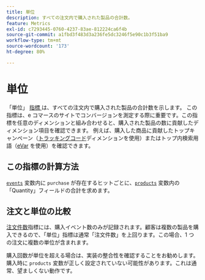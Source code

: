 ```yaml
---
title: 単位
description: すべての注文内で購入された製品の合計数。
feature: Metrics
exl-id: c7293445-0760-4237-83ae-812224ca6f4b
source-git-commit: a1fbd3f483d3a236fe5dc3246f5e90c1b3f51ba9
workflow-type: tm+mt
source-wordcount: '173'
ht-degree: 80%

---
```


# 単位

「単位」 [ 指標 ](overview.md) は、すべての注文内で購入された製品の合計数を示します。 この指標は、e コマースのサイトでコンバージョンを測定する際に重要です。この指標を任意のディメンションと組み合わせると、購入された製品の数に貢献したディメンション項目を確認できます。 例えば、購入した商品に貢献したトップキャンペーン（[トラッキングコード](../dimensions/tracking-code.md)ディメンションを使用）またはトップ内検索用語（[eVar](../dimensions/evar.md) を使用）を確認できます。

## この指標の計算方法

[`events`](/help/implement/vars/page-vars/events/events-overview.md) 変数内に `purchase` が存在するヒットごとに、[`products`](/help/implement/vars/page-vars/products.md) 変数内の「Quantity」フィールドの合計を求めます。

## 注文と単位の比較

[注文件数](orders.md)指標には、購入イベント数のみが記録されます。顧客は複数の製品を購入できるので、「単位」指標は通常「注文件数」を上回ります。この場合、1 つの注文に複数の単位が含まれます。

購入回数が単位を超える場合は、実装の整合性を確認することをお勧めします。購入時に `products` 変数が正しく設定されていない可能性があります。これは通常、望ましくない動作です。
